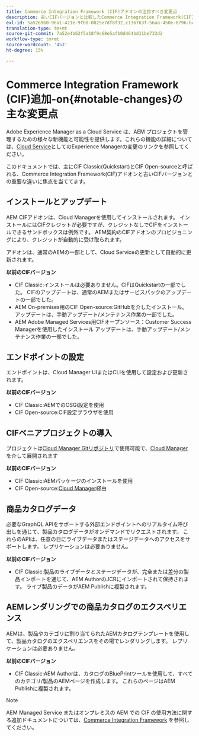 ```yaml
---
title: Commerce Integration Framework (CIF)アドオンの注目すべき変更点
description: 古いCIFバージョンと比較したCommerce Integration Framework(CIF)の顕著な変更。
exl-id: 5a526960-96a1-421e-9fb0-0825e7df8f32,c136763f-56aa-450e-8796-bc84bf6c205d
translation-type: tm+mt
source-git-commit: 7a52e4b62f5a18f9c68e5afb0d464bd11be732d2
workflow-type: tm+mt
source-wordcount: '453'
ht-degree: 15%

---
```


# Commerce Integration Framework (CIF)追加-on{#notable-changes}の主な変更点

Adobe Experience Manager as a Cloud Service は、AEM プロジェクトを管理するための様々な新機能と可能性を提供します。これらの機能の詳細については、[Cloud Service](/help/release-notes/aem-cloud-changes.md)としてのExperience Managerの変更のリンクを参照してください。

このドキュメントでは、主にCIF Classic(Quickstart)とCIF Open-sourceと呼ばれる、Commerce Integration Framework(CIF)アドオンと古いCIFバージョンとの重要な違いに焦点を当ててます。

## インストールとアップデート

AEM CIFアドオンは、Cloud Managerを使用してインストールされます。 インストールにはCIFクレジットが必要ですが、クレジットなしでCIFをインストールできるサンドボックスは例外です。 AEM契約のCIFアドオンのプロビジョニングにより、クレジットが自動的に受け取られます。

アドオンは、通常のAEMの一部として、Cloud Serviceの更新として自動的に更新されます。

**以前のCIFバージョン**

* CIF Classic:インストールは必要ありません。CIFはQuickstartの一部でした。 CIFのアップデートは、通常のAEMまたはサービスパックのアップデートの一部でした。
* AEM On-premises用のCIF Open-source:GitHubを介したインストール。 アップデートは、手動アップデート/メンテナンス作業の一部でした。
* AEM Adobe Managed Services用CIFオープンソース：Customer Success Managerを使用したインストール アップデートは、手動アップデート/メンテナンス作業の一部でした。

## エンドポイントの設定

エンドポイントは、Cloud Manager UIまたはCLIを使用して設定および更新されます。

**以前のCIFバージョン**

* CIF Classic:AEMでのOSGi設定を使用
* CIF Open-source:CIF設定ブラウザを使用

## CIFベニアプロジェクトの導入

プロジェクトは[Cloud Manager Gitリポジトリ](https://docs.adobe.com/content/help/ja-JP/experience-manager-cloud-service/implementing/managing-code/integrating-with-git.html)で使用可能で、[Cloud Manager](https://docs.adobe.com/content/help/ja-JP/experience-manager-cloud-service/implementing/deploying/overview.html)を介して展開されます

**以前のCIFバージョン**

* CIF Classic:AEMパッケージのインストールを使用
* CIF Open-source:[Cloud Manager](https://docs.adobe.com/content/help/ja/experience-manager-cloud-manager/using/introduction-to-cloud-manager.html)経由

## 商品カタログデータ

必要なGraphQL APIをサポートする外部エンドポイントへのリアルタイム呼び出しを通じて、製品カタログデータがオンデマンドでリクエストされます。 これらのAPIは、任意の日にライブデータまたはステージデータへのアクセスをサポートします。 レプリケーションは必要ありません。

**以前のCIFバージョン**

* CIF Classic:製品のライブデータとステージデータが、完全または差分の製品インポートを通じて、AEM AuthorのJCRにインポートされて保持されます。 ライブ製品のデータがAEM Publishに複製されます。

## AEMレンダリングでの商品カタログのエクスペリエンス

AEMは、製品やカテゴリに割り当てられたAEMカタログテンプレートを使用して、製品カタログのエクスペリエンスをその場でレンダリングします。 レプリケーションは必要ありません。

**以前のCIFバージョン**

* CIF Classic:AEM Authorは、カタログのBluePrintツールを使用して、すべてのカテゴリ/製品のAEMページを作成します。 これらのページはAEM Publishに複製されます。

>[!NOTE]
>
>AEM Managed Service またはオンプレミスの AEM での CIF の使用方法に関する追加ドキュメントについては、[Commerce Integration Framework](https://www.adobe.io/apis/experiencecloud/commerce-integration-framework/getting-started.html) を参照してください。
